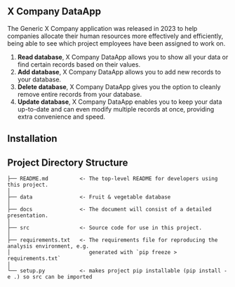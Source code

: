 
## X Company DataApp
The Generic X Company application was released in 2023 to help companies allocate their human resources more effectively and efficiently, being able to see which project employees have been assigned to work on.

1. **Read database**, X Company DataApp allows you to show all your data or find certain records based on their values.
2. **Add database**, X Company DataApp allows you to add new records to your database.
3. **Delete database**, X Company DataApp gives you the option to cleanly remove entire records from your database.
4. **Update database**, X Company DataApp enables you to keep your data up-to-date and can even modify multiple records at once, providing extra convenience and speed.

## Installation


## Project Directory Structure

    ├── README.md          <- The top-level README for developers using this project.
    │
    ├── data               <- Fruit & vegetable database
    │
    ├── docs               <- The document will consist of a detailed presentation.
    │
    ├── src                <- Source code for use in this project.
    │
    ├── requirements.txt   <- The requirements file for reproducing the analysis environment, e.g.
    │                         generated with `pip freeze > requirements.txt`
    │
    └── setup.py           <- makes project pip installable (pip install -e .) so src can be imported
